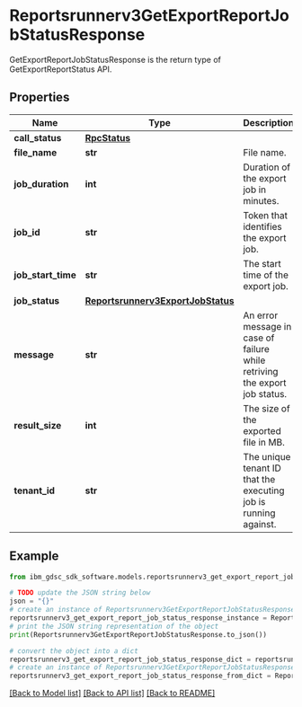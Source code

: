 # Reportsrunnerv3GetExportReportJobStatusResponse

GetExportReportJobStatusResponse is the return type of GetExportReportStatus API.

## Properties

Name | Type | Description | Notes
------------ | ------------- | ------------- | -------------
**call_status** | [**RpcStatus**](RpcStatus.md) |  | [optional] 
**file_name** | **str** | File name. | [optional] 
**job_duration** | **int** | Duration of the export job in minutes. | [optional] 
**job_id** | **str** | Token that identifies the export job. | [optional] 
**job_start_time** | **str** | The start time of the export job. | [optional] 
**job_status** | [**Reportsrunnerv3ExportJobStatus**](Reportsrunnerv3ExportJobStatus.md) |  | [optional] 
**message** | **str** | An error message in case of failure while retriving the export job status. | [optional] 
**result_size** | **int** | The size of the exported file in MB. | [optional] 
**tenant_id** | **str** | The unique tenant ID that the executing job is running against. | [optional] 

## Example

```python
from ibm_gdsc_sdk_software.models.reportsrunnerv3_get_export_report_job_status_response import Reportsrunnerv3GetExportReportJobStatusResponse

# TODO update the JSON string below
json = "{}"
# create an instance of Reportsrunnerv3GetExportReportJobStatusResponse from a JSON string
reportsrunnerv3_get_export_report_job_status_response_instance = Reportsrunnerv3GetExportReportJobStatusResponse.from_json(json)
# print the JSON string representation of the object
print(Reportsrunnerv3GetExportReportJobStatusResponse.to_json())

# convert the object into a dict
reportsrunnerv3_get_export_report_job_status_response_dict = reportsrunnerv3_get_export_report_job_status_response_instance.to_dict()
# create an instance of Reportsrunnerv3GetExportReportJobStatusResponse from a dict
reportsrunnerv3_get_export_report_job_status_response_from_dict = Reportsrunnerv3GetExportReportJobStatusResponse.from_dict(reportsrunnerv3_get_export_report_job_status_response_dict)
```
[[Back to Model list]](../README.md#documentation-for-models) [[Back to API list]](../README.md#documentation-for-api-endpoints) [[Back to README]](../README.md)


